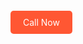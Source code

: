<a href="tel:+[9310619007]" style="padding: 10px 20px; background-color: #ff5733; color: white; text-decoration: none; border-radius: 5px;">Call Now</a>


<!---
AVANTIJAMMU/AVANTIJAMMU is a ✨ special ✨ repository because its `README.md` (this file) appears on your GitHub profile.
You can click the Preview link to take a look at your changes.
--->
